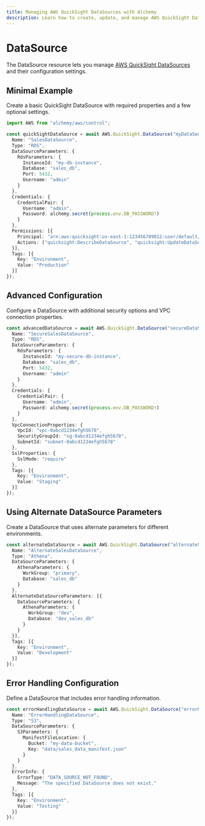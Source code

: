 ```yaml
---
title: Managing AWS QuickSight DataSources with Alchemy
description: Learn how to create, update, and manage AWS QuickSight DataSources using Alchemy Cloud Control.
---
```


# DataSource

The DataSource resource lets you manage [AWS QuickSight DataSources](https://docs.aws.amazon.com/quicksight/latest/userguide/) and their configuration settings.

## Minimal Example

Create a basic QuickSight DataSource with required properties and a few optional settings.

```ts
import AWS from "alchemy/aws/control";

const quickSightDataSource = await AWS.QuickSight.DataSource("myDataSource", {
  Name: "SalesDataSource",
  Type: "RDS",
  DataSourceParameters: {
    RdsParameters: {
      InstanceId: "my-db-instance",
      Database: "sales_db",
      Port: 5432,
      Username: "admin"
    }
  },
  Credentials: {
    CredentialPair: {
      Username: "admin",
      Password: alchemy.secret(process.env.DB_PASSWORD!)
    }
  },
  Permissions: [{
    Principal: "arn:aws:quicksight:us-east-1:123456789012:user/default/user@example.com",
    Actions: ["quicksight:DescribeDataSource", "quicksight:UpdateDataSource"]
  }],
  Tags: [{
    Key: "Environment",
    Value: "Production"
  }]
});
```

## Advanced Configuration

Configure a DataSource with additional security options and VPC connection properties.

```ts
const advancedDataSource = await AWS.QuickSight.DataSource("secureDataSource", {
  Name: "SecureSalesDataSource",
  Type: "RDS",
  DataSourceParameters: {
    RdsParameters: {
      InstanceId: "my-secure-db-instance",
      Database: "sales_db",
      Port: 5432,
      Username: "admin"
    }
  },
  Credentials: {
    CredentialPair: {
      Username: "admin",
      Password: alchemy.secret(process.env.DB_PASSWORD!)
    }
  },
  VpcConnectionProperties: {
    VpcId: "vpc-0abcd1234efgh5678",
    SecurityGroupId: "sg-0abcd1234efgh5678",
    SubnetId: "subnet-0abcd1234efgh5678"
  },
  SslProperties: {
    SslMode: "require"
  },
  Tags: [{
    Key: "Environment",
    Value: "Staging"
  }]
});
```

## Using Alternate DataSource Parameters

Create a DataSource that uses alternate parameters for different environments.

```ts
const alternateDataSource = await AWS.QuickSight.DataSource("alternateSalesDataSource", {
  Name: "AlternateSalesDataSource",
  Type: "Athena",
  DataSourceParameters: {
    AthenaParameters: {
      WorkGroup: "primary",
      Database: "sales_db"
    }
  },
  AlternateDataSourceParameters: [{
    DataSourceParameters: {
      AthenaParameters: {
        WorkGroup: "dev",
        Database: "dev_sales_db"
      }
    }
  }],
  Tags: [{
    Key: "Environment",
    Value: "Development"
  }]
});
```

## Error Handling Configuration

Define a DataSource that includes error handling information.

```ts
const errorHandlingDataSource = await AWS.QuickSight.DataSource("errorHandlingDataSource", {
  Name: "ErrorHandlingDataSource",
  Type: "S3",
  DataSourceParameters: {
    S3Parameters: {
      ManifestFileLocation: {
        Bucket: "my-data-bucket",
        Key: "data/sales_data_manifest.json"
      }
    }
  },
  ErrorInfo: {
    ErrorType: "DATA_SOURCE_NOT_FOUND",
    Message: "The specified DataSource does not exist."
  },
  Tags: [{
    Key: "Environment",
    Value: "Testing"
  }]
});
```